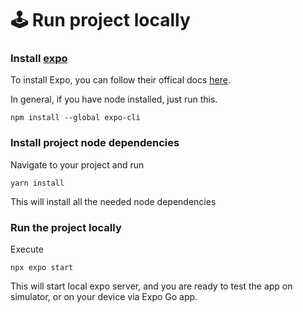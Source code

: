 # 🕹️ Run project locally

### Install [expo](https://expo.dev/)

To install  Expo, you can follow their offical docs [here](https://docs.expo.dev/get-started/installation/).&#x20;

In general, if you have node installed, just run this.&#x20;

```
npm install --global expo-cli
```

### Install project node dependencies

Navigate to your project and run

```
yarn install
```

This will install all the needed node dependencies

### Run the project  locally

Execute

```
npx expo start
```

This will start local expo server, and you are ready to test the app on simulator, or on your device via Expo Go app.

